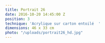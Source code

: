 ```yaml
---
title: Portrait 26
date: 2016-10-20 14:45:00 Z
position: 3
technique: 'Acrylique sur carton entoilé  '
dimensions: 46 x 33 cm
photo: "/uploads/portrait26_hd.jpg"
---
```


